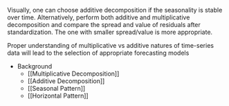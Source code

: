 Visually, one can choose additive decomposition if the seasonality is stable over time. Alternatively, perform both additive and multiplicative decomposition and compare the spread and value of residuals after standardization. The one with smaller spread/value is more appropriate.

Proper understanding of multiplicative vs additive natures of time-series data will lead to the selection of appropriate forecasting models

- Background
	- [[Multiplicative Decomposition]]
	- [[Additive Decomposition]]
	- [[Seasonal Pattern]]
	- [[Horizontal Pattern]]